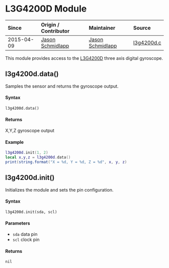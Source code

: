 # L3G4200D Module
| Since  | Origin / Contributor  | Maintainer  | Source  |
| :----- | :-------------------- | :---------- | :------ |
| 2015-04-09 | [Jason Schmidlapp](https://github.com/jschmidlapp) | [Jason Schmidlapp](https://github.com/jschmidlapp) | [l3g4200d.c](../../../app/modules/l3g4200d.c)|


This module provides access to the [L3G4200D](http://www.st.com/web/en/resource/technical/document/datasheet/CD00265057.pdf) three axis digital gyroscope.

## l3g4200d.data()
Samples the sensor and returns the gyroscope output.

#### Syntax
`l3g4200d.data()`

#### Returns
X,Y,Z gyroscope output

#### Example
```lua
l3g4200d.init(1, 2)
local x,y,z = l3g4200d.data()
print(string.format("X = %d, Y = %d, Z = %d", x, y, z)
```

## l3g4200d.init()
Initializes the module and sets the pin configuration.

#### Syntax
`l3g4200d.init(sda, scl)`

#### Parameters
- `sda` data pin
- `scl` clock pin

#### Returns
`nil`

